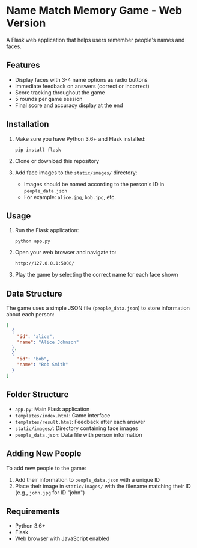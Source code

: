 # Name Match Memory Game - Web Version

A Flask web application that helps users remember people's names and faces.

## Features

- Display faces with 3-4 name options as radio buttons
- Immediate feedback on answers (correct or incorrect)
- Score tracking throughout the game
- 5 rounds per game session
- Final score and accuracy display at the end

## Installation

1. Make sure you have Python 3.6+ and Flask installed:
   ```
   pip install flask
   ```

2. Clone or download this repository

3. Add face images to the `static/images/` directory:
   - Images should be named according to the person's ID in `people_data.json`
   - For example: `alice.jpg`, `bob.jpg`, etc.

## Usage

1. Run the Flask application:
   ```
   python app.py
   ```

2. Open your web browser and navigate to:
   ```
   http://127.0.0.1:5000/
   ```

3. Play the game by selecting the correct name for each face shown

## Data Structure

The game uses a simple JSON file (`people_data.json`) to store information about each person:

```json
[
  {
    "id": "alice",
    "name": "Alice Johnson"
  },
  {
    "id": "bob",
    "name": "Bob Smith"
  }
]
```

## Folder Structure

- `app.py`: Main Flask application
- `templates/index.html`: Game interface
- `templates/result.html`: Feedback after each answer
- `static/images/`: Directory containing face images
- `people_data.json`: Data file with person information

## Adding New People

To add new people to the game:

1. Add their information to `people_data.json` with a unique ID
2. Place their image in `static/images/` with the filename matching their ID (e.g., `john.jpg` for ID "john")

## Requirements

- Python 3.6+
- Flask
- Web browser with JavaScript enabled
